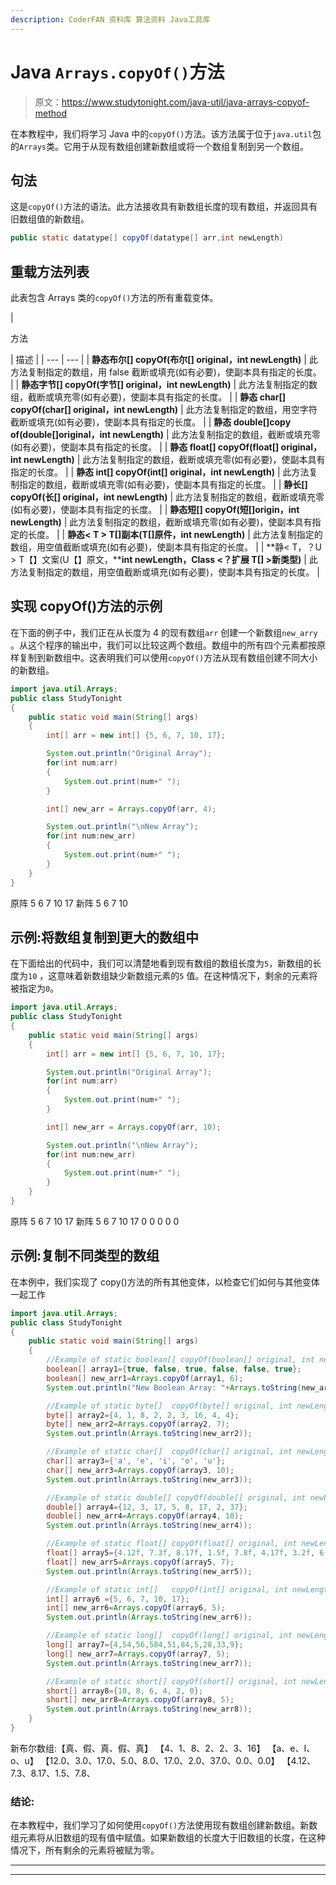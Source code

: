```yaml
---
description: CoderFAN 资料库 算法资料 Java工具库
---
```


# Java `Arrays.copyOf()`方法

> 原文：<https://www.studytonight.com/java-util/java-arrays-copyof-method>

在本教程中，我们将学习 Java 中的`copyOf()`方法。该方法属于位于`java.util`包的`Arrays`类。它用于从现有数组创建新数组或将一个数组复制到另一个数组。

## 句法

这是`copyOf()`方法的语法。此方法接收具有新数组长度的现有数组，并返回具有旧数组值的新数组。

```java
public static datatype[] copyOf(datatype[] arr,int newLength)
```

## 重载方法列表

此表包含 Arrays 类的`copyOf()`方法的所有重载变体。

| 

方法

 | 描述 |
| --- | --- |
| **静态布尔[] copyOf(布尔[] original，int newLength)** | 此方法复制指定的数组，用 false 截断或填充(如有必要)，使副本具有指定的长度。 |
| **静态字节[] copyOf(字节[] original，int newLength)** | 此方法复制指定的数组，截断或填充零(如有必要)，使副本具有指定的长度。 |
| **静态 char[] copyOf(char[] original，int newLength)** | 此方法复制指定的数组，用空字符截断或填充(如有必要)，使副本具有指定的长度。 |
| **静态 double[]copy of(double[]original，int newLength)** | 此方法复制指定的数组，截断或填充零(如有必要)，使副本具有指定的长度。 |
| **静态 float[] copyOf(float[] original，int newLength)** | 此方法复制指定的数组，截断或填充零(如有必要)，使副本具有指定的长度。 |
| **静态 int[] copyOf(int[] original，int newLength)** | 此方法复制指定的数组，截断或填充零(如有必要)，使副本具有指定的长度。 |
| **静长[] copyOf(长[] original，int newLength)** | 此方法复制指定的数组，截断或填充零(如有必要)，使副本具有指定的长度。 |
| **静态短[] copyOf(短[]origin，int newLength)** | 此方法复制指定的数组，截断或填充零(如有必要)，使副本具有指定的长度。 |
| **静态< T > T[]副本(T[]原件，int newLength)** | 此方法复制指定的数组，用空值截断或填充(如有必要)，使副本具有指定的长度。 |
| **静< T，？U > T【】文案(U【】原文，****int newLength，Class <？扩展 T[] >新类型)** | 此方法复制指定的数组，用空值截断或填充(如有必要)，使副本具有指定的长度。 |

## 实现 copyOf()方法的示例

在下面的例子中，我们正在从长度为 4 的现有数组`arr` 创建一个新数组`new_arry` 。从这个程序的输出中，我们可以比较这两个数组。数组中的所有四个元素都按原样复制到新数组中。这表明我们可以使用`copyOf()`方法从现有数组创建不同大小的新数组。

```java
import java.util.Arrays;
public class StudyTonight 
{
	public static void main(String[] args) 
	{
		int[] arr = new int[] {5, 6, 7, 10, 17};

		System.out.println("Original Array"); 
		for(int num:arr)
		{
			System.out.print(num+" ");
		} 

		int[] new_arr = Arrays.copyOf(arr, 4); 

		System.out.println("\nNew Array"); 
		for(int num:new_arr)
		{
			System.out.print(num+" ");
		}
	}
}
```

原阵
5 6 7 10 17
新阵
5 6 7 10

## 示例:将数组复制到更大的数组中

在下面给出的代码中，我们可以清楚地看到现有数组的数组长度为`5`，新数组的长度为`10` ，这意味着新数组缺少新数组元素的`5` 值。在这种情况下，剩余的元素将被指定为`0`。

```java
import java.util.Arrays;
public class StudyTonight 
{
	public static void main(String[] args) 
	{
		int[] arr = new int[] {5, 6, 7, 10, 17};

		System.out.println("Original Array"); 
		for(int num:arr)
		{
			System.out.print(num+" ");
		} 

		int[] new_arr = Arrays.copyOf(arr, 10); 

		System.out.println("\nNew Array"); 
		for(int num:new_arr)
		{
			System.out.print(num+" ");
		}
	}
}
```

原阵
5 6 7 10 17
新阵
5 6 7 10 17 0 0 0 0 0

## 示例:复制不同类型的数组

在本例中，我们实现了 copy()方法的所有其他变体，以检查它们如何与其他变体一起工作

```java
import java.util.Arrays;
public class StudyTonight 
{
	public static void main(String[] args) 
	{
		//Example of static boolean[] copyOf(boolean[] original, int newLength)
		boolean[] array1={true, false, true, false, false, true};
		boolean[] new_arr1=Arrays.copyOf(array1, 6);
		System.out.println("New Boolean Array: "+Arrays.toString(new_arr1));

		//Example of static byte[]	copyOf(byte[] original, int newLength)
		byte[] array2={4, 1, 8, 2, 2, 3, 16, 4, 4};
		byte[] new_arr2=Arrays.copyOf(array2, 7);
		System.out.println(Arrays.toString(new_arr2));

		//Example of static char[]	copyOf(char[] original, int newLength)
		char[] array3={'a', 'e', 'i', 'o', 'u'};
		char[] new_arr3=Arrays.copyOf(array3, 10);
		System.out.println(Arrays.toString(new_arr3));

		//Example of static double[] copyOf(double[] original, int newLength)
		double[] array4={12, 3, 17, 5, 8, 17, 2, 37};
		double[] new_arr4=Arrays.copyOf(array4, 10);
		System.out.println(Arrays.toString(new_arr4));

		//Example of static float[]	copyOf(float[] original, int newLength)
		float[] array5={4.12f, 7.3f, 8.17f, 1.5f, 7.8f, 4.17f, 3.2f, 6.37f};
		float[] new_arr5=Arrays.copyOf(array5, 7);
		System.out.println(Arrays.toString(new_arr5));

		//Example of static int[]	copyOf(int[] original, int newLength)
		int[] array6 ={5, 6, 7, 10, 17};		
		int[] new_arr6=Arrays.copyOf(array6, 5);
		System.out.println(Arrays.toString(new_arr6));

		//Example of static long[]	copyOf(long[] original, int newLength)
		long[] array7={4,54,56,584,51,84,5,28,33,9};
		long[] new_arr7=Arrays.copyOf(array7, 5);
		System.out.println(Arrays.toString(new_arr7));

		//Example of static short[]	copyOf(short[] original, int newLength)
		short[] array8={10, 8, 6, 4, 2, 0};
		short[] new_arr8=Arrays.copyOf(array8, 5);
		System.out.println(Arrays.toString(new_arr8));
	}
}
```

新布尔数组:【真、假、真、假、真】
【4、1、8、2、2、3、16】
【a、e、I、o、u】
【12.0、3.0、17.0、5.0、8.0、17.0、2.0、37.0、0.0、0.0】
【4.12、7.3、8.17、1.5、7.8、

### 结论:

在本教程中，我们学习了如何使用`copyOf()`方法使用现有数组创建新数组。新数组元素将从旧数组的现有值中赋值。如果新数组的长度大于旧数组的长度，在这种情况下，所有剩余的元素将被赋为零。

* * *

* * *